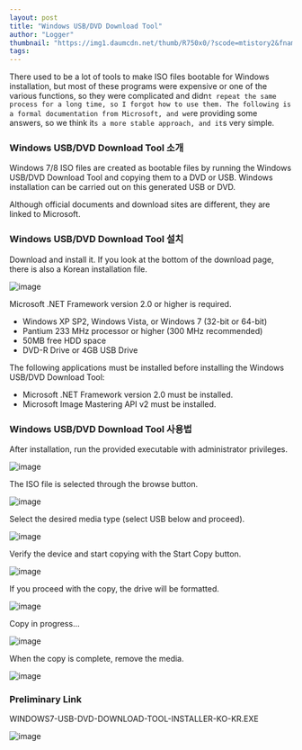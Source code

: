```yaml
---
layout: post
title: "Windows USB/DVD Download Tool"
author: "Logger"
thumbnail: "https://img1.daumcdn.net/thumb/R750x0/?scode=mtistory2&fname=https%3A%2F%2Ft1.daumcdn.net%2Fcfile%2Ftistory%2F2401C13E57F45A9D3F"
tags: 
---
```



There used to be a lot of tools to make ISO files bootable for Windows installation, but most of these programs were expensive or one of the various functions, so they were complicated and didn`t repeat the same process for a long time, so I forgot how to use them. The following is a formal documentation from Microsoft, and we`re providing some answers, so we think it`s a more stable approach, and it`s very simple.

### Windows USB/DVD Download Tool 소개

Windows 7/8 ISO files are created as bootable files by running the Windows USB/DVD Download Tool and copying them to a DVD or USB. Windows installation can be carried out on this generated USB or DVD.

Although official documents and download sites are different, they are linked to Microsoft.

### Windows USB/DVD Download Tool 설치

Download and install it. If you look at the bottom of the download page, there is also a Korean installation file.

![image](https://t1.daumcdn.net/cfile/tistory/2401C13E57F45A9D3F)

Microsoft .NET Framework version 2.0 or higher is required.

- Windows XP SP2, Windows Vista, or Windows 7 (32-bit or 64-bit)
- Pantium 233 MHz processor or higher (300 MHz recommended)
- 50MB free HDD space
- DVD-R Drive or 4GB USB Drive

The following applications must be installed before installing the Windows USB/DVD Download Tool:

- Microsoft .NET Framework version 2.0 must be installed.
- Microsoft Image Mastering API v2 must be installed.

### Windows USB/DVD Download Tool 사용법

After installation, run the provided executable with administrator privileges.

![image](https://t1.daumcdn.net/cfile/tistory/2744B83E57F45A9D08)

The ISO file is selected through the browse button.

![image](https://t1.daumcdn.net/cfile/tistory/2244313E57F45A9E0A)

Select the desired media type (select USB below and proceed).

![image](https://t1.daumcdn.net/cfile/tistory/2543E13E57F45A9E0A)

Verify the device and start copying with the Start Copy button.

![image](https://t1.daumcdn.net/cfile/tistory/243E663E57F45A9F10)

If you proceed with the copy, the drive will be formatted.

![image](https://t1.daumcdn.net/cfile/tistory/213FE23E57F45A9F0E)

Copy in progress...

![image](https://t1.daumcdn.net/cfile/tistory/2747903E57F45AA006)

When the copy is complete, remove the media.

![image](https://t1.daumcdn.net/cfile/tistory/2146EA3E57F45AA007)

### Preliminary Link

WINDOWS7-USB-DVD-DOWNLOAD-TOOL-INSTALLER-KO-KR.EXE

![image](https://t1.daumcdn.net/tistory_admin/assets/blog/tistory-c7dfbd168c0411053a6239c394b8e859c3a8ab47/blogs/image/extension/exe.gif?_version_=tistory-c7dfbd168c0411053a6239c394b8e859c3a8ab47)